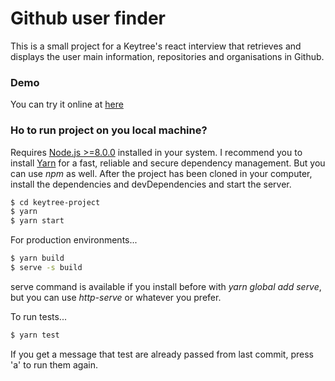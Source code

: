 # Github user finder

This is a small project for a Keytree's react interview that retrieves and displays the user main information, repositories and organisations in Github.

### Demo

You can try it online at [here](https://keytree-project.netlify.com)

### Ho to run project on you local machine?

Requires [Node.js  >=8.0.0](https://nodejs.org/) installed in your system.
I recommend you to install [Yarn](https://yarnpkg.com/en/docs/install) for a fast, reliable and secure dependency management. But you can use *npm* as well.
After the project has been cloned in your computer, install the dependencies and devDependencies and start the server.

```sh
$ cd keytree-project
$ yarn
$ yarn start
```

For production environments...

```sh
$ yarn build
$ serve -s build
```
serve command is available if you install before with *yarn global add serve*, but you can use *http-serve* or whatever you prefer.

To run tests...

```sh
$ yarn test
```

If you get a message that test are already passed from last commit, press 'a' to run them again.
